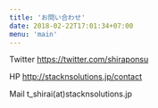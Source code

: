 ```yaml
---
title: 'お問い合わせ'
date: 2018-02-22T17:01:34+07:00
menu: 'main'
---
```


Twitter
https://twitter.com/shiraponsu

HP
http://stacknsolutions.jp/contact

Mail
t_shirai(at)stacknsolutions.jp

